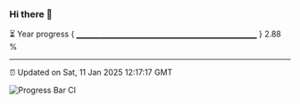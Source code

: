 ### Hi there 👋

⏳ Year progress { ▁▁▁▁▁▁▁▁▁▁▁▁▁▁▁▁▁▁▁▁▁▁▁▁▁▁▁▁▁▁ } 2.88 %

---

⏰ Updated on Sat, 11 Jan 2025 12:17:17 GMT

![Progress Bar CI](https://github.com/Shyam-Makwana/GitHub-Actions-Demo/workflows/Progress%20Bar%20CI/badge.svg)
